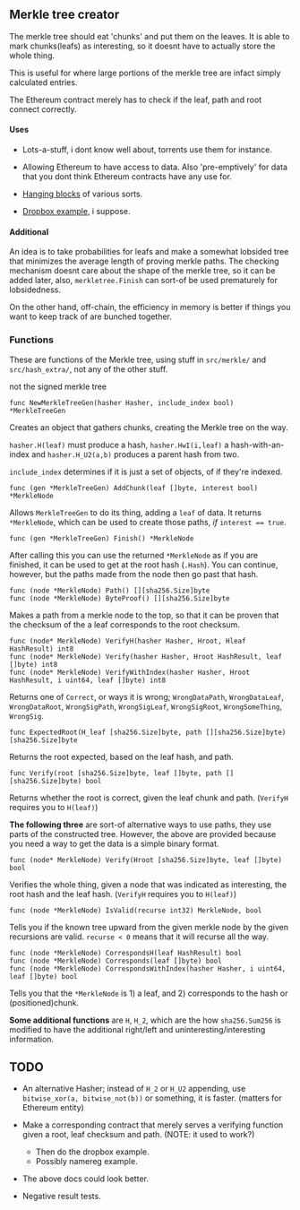 ## Merkle tree creator
The merkle tree should eat 'chunks' and put them on the leaves. It is able to
mark chunks(leafs) as interesting, so it doesnt have to actually store the whole thing.

This is useful for where large portions of the merkle tree are infact simply
calculated entries.

The Ethereum contract merely has to check if the leaf, path and root connect
correctly.

#### Uses

* Lots-a-stuff, i dont know well about, torrents use them for instance.

* Allowing Ethereum to have access to data. Also 'pre-emptively' for data that
  you dont think Ethereum contracts have any use for.

* [Hanging blocks](http://o-jasper.github.io/blog/2014/06/03/hanging_blocks.html)
  of various sorts.

* [Dropbox example](https://github.com/jorisbontje/cll-sim/blob/master/examples/decentralized-dropbox.cll), i suppose.

#### Additional
An idea is to take probabilities for leafs and make a somewhat lobsided tree
that minimizes the average length of proving merkle paths. The checking mechanism
doesnt care about the shape of the merkle tree, so it can be added later,
also, `merkletree.Finish` can sort-of be used prematurely for lobsidedness.

On the other hand, off-chain, the efficiency in memory is better if things you want
to keep track of are bunched together.

### Functions
These are functions of the Merkle tree, using stuff in `src/merkle/`
and `src/hash_extra/`, not any of the other stuff.

not the signed merkle tree

    func NewMerkleTreeGen(hasher Hasher, include_index bool) *MerkleTreeGen
    
Creates an object that gathers chunks, creating the Merkle tree on the way.

`hasher.H(leaf)` must produce a hash, `hasher.HwI(i,leaf)` a hash-with-an-index
and `hasher.H_U2(a,b)` produces a parent hash from two.

`include_index` determines if it is just a set of objects, of if they're indexed.

    func (gen *MerkleTreeGen) AddChunk(leaf []byte, interest bool) *MerkleNode
    
Allows `MerkleTreeGen` to do its thing, adding a `leaf` of data. 
It returns `*MerkleNode`, which can be used to create those paths, *if*
`interest == true`.

    func (gen *MerkleTreeGen) Finish() *MerkleNode

After calling this you can use the returned `*MerkleNode` as if you are
finished, it can be used to get at the root hash (`.Hash`). You can continue, 
however, but the paths made from the node then go past that hash.

    func (node *MerkleNode) Path() [][sha256.Size]byte
    func (node *MerkleNode) ByteProof() [][sha256.Size]byte
    
Makes a path from a merkle node to the top, so that it can be proven that the
checksum of the a leaf corresponds to the root checksum.

    func (node* MerkleNode) VerifyH(hasher Hasher, Hroot, Hleaf HashResult) int8
    func (node* MerkleNode) Verify(hasher Hasher, Hroot HashResult, leaf []byte) int8
    func (node* MerkleNode) VerifyWithIndex(hasher Hasher, Hroot HashResult, i uint64, leaf []byte) int8

Returns one of `Correct`, or ways it is wrong; 	`WrongDataPath`, `WrongDataLeaf`,
`WrongDataRoot`, `WrongSigPath`, `WrongSigLeaf`, `WrongSigRoot`, `WrongSomeThing`,
`WrongSig`.


    func ExpectedRoot(H_leaf [sha256.Size]byte, path [][sha256.Size]byte) [sha256.Size]byte

Returns the root expected, based on the leaf hash, and path.

    func Verify(root [sha256.Size]byte, leaf []byte, path [][sha256.Size]byte) bool
    
Returns whether the root is correct, given the leaf chunk and path.
(`VerifyH` requires you to `H(leaf)`)

**The following three** are sort-of alternative ways to use paths, they use parts
of the constructed tree. However, the above are provided because you need a way
to get the data is a simple binary format.

    func (node* MerkleNode) Verify(Hroot [sha256.Size]byte, leaf []byte) bool

Verifies the whole thing, given a node that was indicated as interesting, the
root hash and the leaf hash. (`VerifyH` requires you to `H(leaf)`)

    func (node *MerkleNode) IsValid(recurse int32) MerkleNode, bool

Tells you if the known tree upward from the given merkle node by the given
recursions are valid. `recurse < 0` means that it will recurse all the way.

    func (node *MerkleNode) CorrespondsH(leaf HashResult) bool
    func (node *MerkleNode) Corresponds(leaf []byte) bool
    func (node *MerkleNode) CorrespondsWithIndex(hasher Hasher, i uint64, leaf []byte) bool

Tells you that the `*MerkleNode` is 1) a leaf, and 2) corresponds to the
hash or (positioned)chunk.

**Some additional functions** are `H`, `H_2`, which are the how `sha256.Sum256`
is modified to have the additional right/left and uninteresting/interesting 
information.

## TODO

* An alternative Hasher; instead of `H_2` or `H_U2` appending,
  use `bitwise_xor(a, bitwise_not(b))` or something, it is faster.
  (matters for Ethereum entity)

* Make a corresponding contract that merely serves a verifying function given a
  root, leaf checksum and path. (NOTE: it used to work?)
 
  + Then do the dropbox example.
  + Possibly namereg example.

* The above docs could look better.
* Negative result tests.
